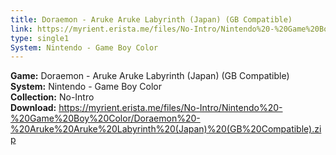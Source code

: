 ```yaml
---
title: Doraemon - Aruke Aruke Labyrinth (Japan) (GB Compatible)
link: https://myrient.erista.me/files/No-Intro/Nintendo%20-%20Game%20Boy%20Color/Doraemon%20-%20Aruke%20Aruke%20Labyrinth%20(Japan)%20(GB%20Compatible).zip
type: single1
System: Nintendo - Game Boy Color
---
```

<b>Game:</b> Doraemon - Aruke Aruke Labyrinth (Japan) (GB Compatible)<br>
<b>System:</b> Nintendo - Game Boy Color<br>
<b>Collection:</b> No-Intro<br>
<b>Download:</b> https://myrient.erista.me/files/No-Intro/Nintendo%20-%20Game%20Boy%20Color/Doraemon%20-%20Aruke%20Aruke%20Labyrinth%20(Japan)%20(GB%20Compatible).zip